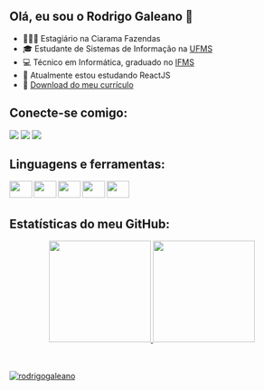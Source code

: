 ## Olá, eu sou o Rodrigo Galeano 👋

<!-- ## I'm student at UFMS and mobile developer at Ciarama Fazendas -->

- 👨🏻‍💻 Estagiário na Ciarama Fazendas
- 🎓 Estudante de Sistemas de Informação na <a href="https://www.ufms.br">UFMS</a> 
- 💻 Técnico em Informática, graduado no <a href="graduated from">IFMS</a>
- 📝 Atualmente estou estudando ReactJS
- 📄 <a href="https://github.com/rodrigogaleano/RodrigoGaleano/raw/main/CV%20Rodrigo%20Galeano.pdf">Download do meu currículo</a>


## Conecte-se comigo:
  
<a href="https://instagram.com/rodrigo1galeano" target="_blank"><img src="https://img.shields.io/badge/Instagram-E4405F?style=for-the-badge&logo=instagram&logoColor=white" target="_blank"></a>
<a href = "mailto:rodrigo1galeano@gmail.com"><img src="https://img.shields.io/badge/Gmail-D14836?style=for-the-badge&logo=gmail&logoColor=white" target="_blank"></a>
<a href="https://www.linkedin.com/in/rodrigogaleano/" target="_blank"><img src="https://img.shields.io/badge/LinkedIn-0077B5?style=for-the-badge&logo=linkedin&logoColor=white" target="_blank"></a> 
 
 
## Linguagens e ferramentas:

<img align="left" height="30" width="40" src="https://cdn.jsdelivr.net/gh/devicons/devicon/icons/html5/html5-original.svg">
<img align="left" height="30" width="40" src="https://cdn.jsdelivr.net/gh/devicons/devicon/icons/css3/css3-original.svg">     
<!-- <img align="left" height="30" width="40" src="https://cdn.jsdelivr.net/gh/devicons/devicon/icons/bootstrap/bootstrap-original.svg" /> -->
<img align="left" height="30" width="40" src="https://cdn.jsdelivr.net/gh/devicons/devicon/icons/javascript/javascript-original.svg" />
<img align="left" height="30" width="40" src="https://cdn.jsdelivr.net/gh/devicons/devicon/icons/flutter/flutter-original.svg" />
<img align="left" height="30" width="40" src="https://cdn.jsdelivr.net/gh/devicons/devicon/icons/react/react-original.svg" />

<br />
<br />

## Estatísticas do meu GitHub:

<div align="center">
  <a href="https://github.com/RodrigoGaleano">
  <img height="180em" src="https://github-readme-stats.vercel.app/api?username=RodrigoGaleano&show_icons=true&theme=material-palenight&include_all_commits=true&count_private=true"/>
 <img height="180em" src="https://github-readme-stats.vercel.app/api/top-langs/?username=RodrigoGaleano&layout=compact&langs_count=7&theme=material-palenight"/>
</div>
  
<br />
<br />
 <p align="left"> <img src="https://komarev.com/ghpvc/?username=rodrigogaleano&label=Profile%20views&color=AE82CF&style=plastic" alt="rodrigogaleano" /> </p>
